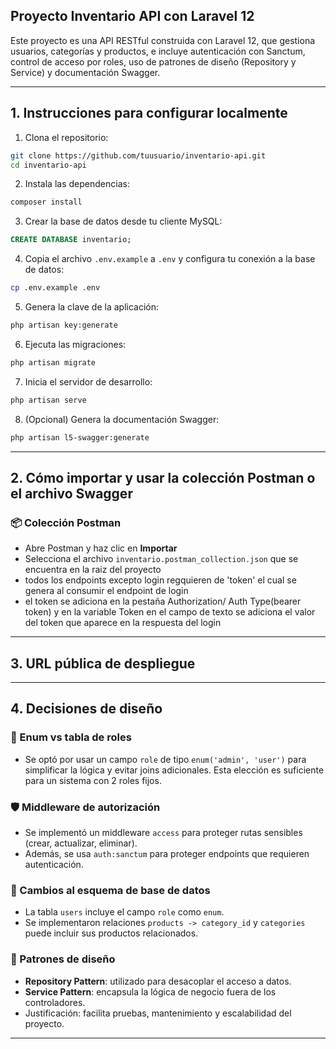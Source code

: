 ## Proyecto Inventario API con Laravel 12

Este proyecto es una API RESTful construida con Laravel 12, que gestiona usuarios, categorías y productos, e incluye autenticación con Sanctum, control de acceso por roles, uso de patrones de diseño (Repository y Service) y documentación Swagger.

---

## 1. Instrucciones para configurar localmente

1. Clona el repositorio:
```bash
git clone https://github.com/tuusuario/inventario-api.git
cd inventario-api
```

2. Instala las dependencias:
```bash
composer install
```

3. Crear la base de datos desde tu cliente MySQL:
```sql
CREATE DATABASE inventario;
```

4. Copia el archivo `.env.example` a `.env` y configura tu conexión a la base de datos:
```bash
cp .env.example .env
```

5. Genera la clave de la aplicación:
```bash
php artisan key:generate
```

6. Ejecuta las migraciones:
```bash
php artisan migrate
```

7. Inicia el servidor de desarrollo:
```bash
php artisan serve
```

8. (Opcional) Genera la documentación Swagger:
```bash
php artisan l5-swagger:generate
```

---

## 2. Cómo importar y usar la colección Postman o el archivo Swagger

### 📦 Colección Postman
- Abre Postman y haz clic en **Importar**
- Selecciona el archivo `inventario.postman_collection.json` que se encuentra en la raiz del 
proyecto
- todos los endpoints excepto login regquieren de 'token' el cual se genera al consumir el endpoint
de login
- el token se adiciona en la pestaña Authorization/ Auth Type(bearer token) y en la variable Token en 
el campo de texto se adiciona el valor del token que aparece en la respuesta del login


---

## 3. URL pública de despliegue


---

## 4. Decisiones de diseño

### 🧩 Enum vs tabla de roles
- Se optó por usar un campo `role` de tipo `enum('admin', 'user')` para simplificar la lógica y evitar joins adicionales. Esta elección es suficiente para un sistema con 2 roles fijos.

### 🛡️ Middleware de autorización
- Se implementó un middleware `access` para proteger rutas sensibles (crear, actualizar, eliminar).
- Además, se usa `auth:sanctum` para proteger endpoints que requieren autenticación.

### 🧱 Cambios al esquema de base de datos
- La tabla `users` incluye el campo `role` como `enum`.
- Se implementaron relaciones `products -> category_id` y `categories` puede incluir sus productos relacionados.

### 📐 Patrones de diseño
- **Repository Pattern**: utilizado para desacoplar el acceso a datos.
- **Service Pattern**: encapsula la lógica de negocio fuera de los controladores.
- Justificación: facilita pruebas, mantenimiento y escalabilidad del proyecto.

---
